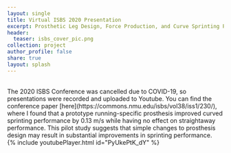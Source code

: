 ```yaml
---
layout: single
title: Virtual ISBS 2020 Presentation
excerpt: Prosthetic Leg Design, Force Production, and Curve Sprinting Performance - A Pilot Study
header:
  teaser: isbs_cover_pic.png
collection: project
author_profile: false
share: true
layout: splash
---
```

<br> 
The 2020 ISBS Conference was cancelled due to COVID-19, so presentations were recorded and uploaded to Youtube. You can find the conference paper [here](https://commons.nmu.edu/isbs/vol38/iss1/230/), where I found that a prototype running-specific prosthesis improved curved sprinting performance by 0.13 m/s while having no effect on straightaway performance. This pilot study suggests that simple changes to prosthesis design may result in substantial improvements in sprinting performance. 
<br>
{% include youtubePlayer.html id="PyUkePtK_dY" %}

